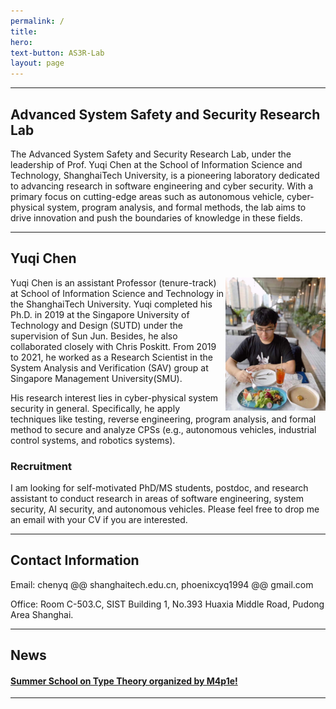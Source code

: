 ```yaml
---
permalink: /
title: 
hero: 
text-button: AS3R-Lab
layout: page
---
```

---

## Advanced System Safety and Security Research Lab
The Advanced System Safety and Security Research Lab, under the leadership of Prof. Yuqi Chen at the School of Information Science and Technology, ShanghaiTech University, is a pioneering laboratory dedicated to advancing research in software engineering and cyber security. With a primary focus on cutting-edge areas such as autonomous vehicle, cyber-physical system, program analysis, and formal methods, the lab aims to drive innovation and push the boundaries of knowledge in these fields.

---

## Yuqi Chen

<img align="right" src="/images/yuqi.jpeg" alt="" width="160">

Yuqi Chen is an assistant Professor (tenure-track) at School of Information Science and Technology in the ShanghaiTech University. Yuqi completed his Ph.D. in 2019 at the Singapore University of Technology and Design (SUTD) under the supervision of Sun Jun. Besides, he also collaborated closely with Chris Poskitt. From 2019 to 2021, he worked as a Research Scientist in the System Analysis and Verification (SAV) group at Singapore Management University(SMU).

His research interest lies in cyber-physical system security in general. Specifically, he apply techniques like testing, reverse engineering, program analysis, and formal method to secure and analyze CPSs (e.g., autonomous vehicles, industrial control systems, and robotics systems).

### Recruitment

I am looking for self-motivated PhD/MS students, postdoc, and research assistant to conduct research in areas of software engineering, system security, AI security, and autonomous vehicles. Please feel free to drop me an email with your CV if you are interested.

---

## Contact Information

Email: chenyq @@ shanghaitech.edu.cn, phoenixcyq1994 @@ gmail.com

Office: Room C-503.C, SIST Building 1, No.393 Huaxia Middle Road, Pudong Area Shanghai.

---
## News

#### [Summer School on Type Theory organized by M4p1e!](https://infinity-type-cafe.github.io/ntype-cafe-summer-school/)


---
